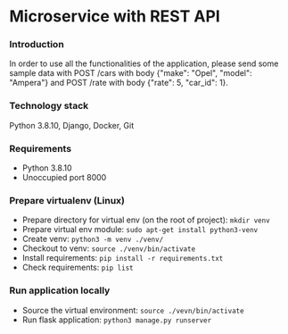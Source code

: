 # Microservice with REST API #

### Introduction ###

In order to use all the functionalities of the application, please send some sample data 
with POST /cars with body {"make": "Opel", "model": "Ampera"} and POST /rate with body 
{"rate": 5, "car_id": 1}.

### Technology stack ###

Python 3.8.10, Django, Docker, Git

### Requirements ###

* Python 3.8.10
* Unoccupied port 8000

### Prepare virtualenv (Linux) ###

* Prepare directory for virtual env (on the root of project):
	`mkdir venv`
* Prepare virtual env module:
	`sudo apt-get install python3-venv`
* Create venv:
	`python3 -m venv ./venv/`
* Checkout to venv:
	`source ./venv/bin/activate`
* Install requirements:
	`pip install -r requirements.txt`
* Check requirements:
	`pip list`

### Run application locally ###

* Source the virtual environment:
	`source ./vevn/bin/activate`
* Run flask application:
	`python3 manage.py runserver`